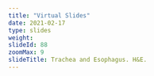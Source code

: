 ```yaml
---
title: "Virtual Slides"
date: 2021-02-17
type: slides
weight:
slideId: 88
zoomMax: 9
slideTitle: Trachea and Esophagus. H&E.
---
```

